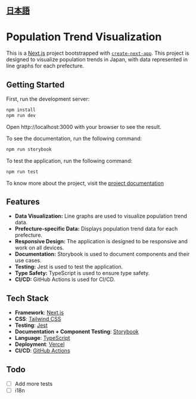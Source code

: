 [日本語](./README_JP.md)
--- 

# Population Trend Visualization

This is a [Next.js](https://nextjs.org/) project bootstrapped
with [`create-next-app`](https://github.com/vercel/next.js/tree/canary/packages/create-next-app). This project is
designed to visualize population trends in Japan, with data represented in line graphs for each prefecture.

## Getting Started

First, run the development server:

```bash
npm install
npm run dev
```

Open http://localhost:3000 with your browser to see the result.

To see the documentation, run the following command:

```bash
npm run storybook
```

To test the application, run the following command:

```bash
npm run test
```

To know more about the project, visit
the [project documentation](https://population-trend-display-document.vercel.app/?path=/docs/stories-introduction--docs)

###

## Features

- **Data Visualization:** Line graphs are used to visualize population trend data.
- **Prefecture-specific Data:** Displays population trend data for each prefecture.
- **Responsive Design:** The application is designed to be responsive and work on all devices.
- **Documentation:** Storybook is used to document components and their use cases.
- **Testing:** Jest is used to test the application.
- **Type Safety:** TypeScript is used to ensure type safety.
- **CI/CD:** GitHub Actions is used for CI/CD.

## Tech Stack

- **Framework**: [Next.js](https://nextjs.org/)
- **CSS**: [Tailwind CSS](https://tailwindcss.com/)
- **Testing**: [Jest](https://jestjs.io/)
- **Documentation + Component Testing**: [Storybook](https://storybook.js.org/)
- **Language**: [TypeScript](https://www.typescriptlang.org/)
- **Deployment**: [Vercel](https://vercel.com/)
- **CI/CD**: [GitHub Actions](https://github.com)

## Todo

- [ ] Add more tests
- [ ] i18n
